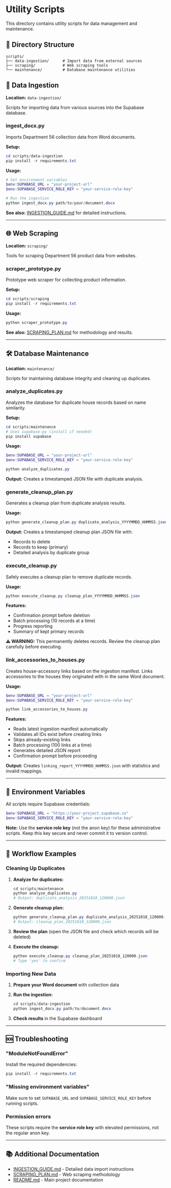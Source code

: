 # Utility Scripts

This directory contains utility scripts for data management and maintenance.

## 📁 Directory Structure

```
scripts/
├── data-ingestion/      # Import data from external sources
├── scraping/            # Web scraping tools
└── maintenance/         # Database maintenance utilities
```

## 🔧 Data Ingestion

**Location:** `data-ingestion/`

Scripts for importing data from various sources into the Supabase database.

### ingest_docx.py

Imports Department 56 collection data from Word documents.

**Setup:**
```powershell
cd scripts/data-ingestion
pip install -r requirements.txt
```

**Usage:**
```powershell
# Set environment variables
$env:SUPABASE_URL = "your-project-url"
$env:SUPABASE_SERVICE_ROLE_KEY = "your-service-role-key"

# Run the ingestion
python ingest_docx.py path/to/your/document.docx
```

**See also:** [INGESTION_GUIDE.md](../../INGESTION_GUIDE.md) for detailed instructions.

---

## 🌐 Web Scraping

**Location:** `scraping/`

Tools for scraping Department 56 product data from websites.

### scraper_prototype.py

Prototype web scraper for collecting product information.

**Setup:**
```powershell
cd scripts/scraping
pip install -r requirements.txt
```

**Usage:**
```powershell
python scraper_prototype.py
```

**See also:** [SCRAPING_PLAN.md](../../SCRAPING_PLAN.md) for methodology and results.

---

## 🛠️ Database Maintenance

**Location:** `maintenance/`

Scripts for maintaining database integrity and cleaning up duplicates.

### analyze_duplicates.py

Analyzes the database for duplicate house records based on name similarity.

**Setup:**
```powershell
cd scripts/maintenance
# Uses supabase-py (install if needed)
pip install supabase
```

**Usage:**
```powershell
$env:SUPABASE_URL = "your-project-url"
$env:SUPABASE_SERVICE_ROLE_KEY = "your-service-role-key"

python analyze_duplicates.py
```

**Output:** Creates a timestamped JSON file with duplicate analysis.

### generate_cleanup_plan.py

Generates a cleanup plan from duplicate analysis results.

**Usage:**
```powershell
python generate_cleanup_plan.py duplicate_analysis_YYYYMMDD_HHMMSS.json
```

**Output:** Creates a timestamped cleanup plan JSON file with:
- Records to delete
- Records to keep (primary)
- Detailed analysis by duplicate group

### execute_cleanup.py

Safely executes a cleanup plan to remove duplicate records.

**Usage:**
```powershell
python execute_cleanup.py cleanup_plan_YYYYMMDD_HHMMSS.json
```

**Features:**
- Confirmation prompt before deletion
- Batch processing (10 records at a time)
- Progress reporting
- Summary of kept primary records

**⚠️ WARNING:** This permanently deletes records. Review the cleanup plan carefully before executing.

### link_accessories_to_houses.py

Creates house-accessory links based on the ingestion manifest. Links accessories to the houses they originated with in the same Word document.

**Usage:**
```powershell
$env:SUPABASE_URL = "your-project-url"
$env:SUPABASE_SERVICE_ROLE_KEY = "your-service-role-key"

python link_accessories_to_houses.py
```

**Features:**
- Reads latest ingestion manifest automatically
- Validates all IDs exist before creating links
- Skips already-existing links
- Batch processing (100 links at a time)
- Generates detailed JSON report
- Confirmation prompt before proceeding

**Output:** Creates `linking_report_YYYYMMDD_HHMMSS.json` with statistics and invalid mappings.

---

## 🔐 Environment Variables

All scripts require Supabase credentials:

```powershell
$env:SUPABASE_URL = "https://your-project.supabase.co"
$env:SUPABASE_SERVICE_ROLE_KEY = "your-service-role-key"
```

**Note:** Use the **service role key** (not the anon key) for these administrative scripts. Keep this key secure and never commit it to version control.

---

## 📝 Workflow Examples

### Cleaning Up Duplicates

1. **Analyze for duplicates:**
   ```powershell
   cd scripts/maintenance
   python analyze_duplicates.py
   # Output: duplicate_analysis_20251018_120000.json
   ```

2. **Generate cleanup plan:**
   ```powershell
   python generate_cleanup_plan.py duplicate_analysis_20251018_120000.json
   # Output: cleanup_plan_20251018_120000.json
   ```

3. **Review the plan** (open the JSON file and check which records will be deleted)

4. **Execute the cleanup:**
   ```powershell
   python execute_cleanup.py cleanup_plan_20251018_120000.json
   # Type 'yes' to confirm
   ```

### Importing New Data

1. **Prepare your Word document** with collection data

2. **Run the ingestion:**
   ```powershell
   cd scripts/data-ingestion
   python ingest_docx.py path/to/document.docx
   ```

3. **Check results** in the Supabase dashboard

---

## 🆘 Troubleshooting

### "ModuleNotFoundError"
Install the required dependencies:
```powershell
pip install -r requirements.txt
```

### "Missing environment variables"
Make sure to set `SUPABASE_URL` and `SUPABASE_SERVICE_ROLE_KEY` before running scripts.

### Permission errors
These scripts require the **service role key** with elevated permissions, not the regular anon key.

---

## 📚 Additional Documentation

- [INGESTION_GUIDE.md](../../INGESTION_GUIDE.md) - Detailed data import instructions
- [SCRAPING_PLAN.md](../../SCRAPING_PLAN.md) - Web scraping methodology
- [README.md](../../README.md) - Main project documentation
